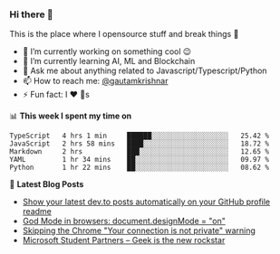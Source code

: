 ### Hi there 👋
This is the place where I opensource stuff and break things :rofl:

- 🔭 I’m currently working on something cool :wink:
- 🌱 I’m currently learning AI, ML and Blockchain
- 💬 Ask me about anything related to Javascript/Typescript/Python
- 📫 How to reach me: [@gautamkrishnar](https://twitter.com/gautamkrishnar)
- ⚡ Fun fact: I :heart: :dog:s

📊 **This week I spent my time on**
<!--START_SECTION:waka-->
```text
TypeScript   4 hrs 1 min     ██████░░░░░░░░░░░░░░░░░░░   25.42 % 
JavaScript   2 hrs 58 mins   ████░░░░░░░░░░░░░░░░░░░░░   18.72 % 
Markdown     2 hrs           ███░░░░░░░░░░░░░░░░░░░░░░   12.65 % 
YAML         1 hr 34 mins    ██░░░░░░░░░░░░░░░░░░░░░░░   09.97 % 
Python       1 hr 22 mins    ██░░░░░░░░░░░░░░░░░░░░░░░   08.62 %
```
<!--END_SECTION:waka-->

📕 **Latest Blog Posts**
<!-- BLOG-POST-LIST:START -->
- [Show your latest dev.to posts automatically on your GitHub profile readme](https://dev.to/gautamkrishnar/show-your-latest-dev-to-posts-automatically-in-your-github-profile-readme-3nk8)
- [God Mode in browsers: document.designMode = "on"](https://dev.to/gautamkrishnar/god-mode-in-browsers-document-designmode-on-2pmo)
- [Skipping the Chrome "Your connection is not private" warning](https://dev.to/gautamkrishnar/quickbits-1-skipping-the-chrome-your-connection-is-not-private-warning-4kp1)
- [Microsoft Student Partners – Geek is the new rockstar](https://dev.to/gautamkrishnar/microsoft-student-partners--geek-is-the-new-rockstar)
<!-- BLOG-POST-LIST:END -->
